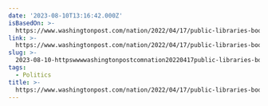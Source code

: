 ```yaml
---
date: '2023-08-10T13:16:42.000Z'
isBasedOn: >-
  https://www.washingtonpost.com/nation/2022/04/17/public-libraries-books-censorship/
link: >-
  https://www.washingtonpost.com/nation/2022/04/17/public-libraries-books-censorship/
slug: >-
  2023-08-10-httpswwwwashingtonpostcomnation20220417public-libraries-books-censorship
tags:
  - Politics
title: >-
  https://www.washingtonpost.com/nation/2022/04/17/public-libraries-books-censorship/
---
```


